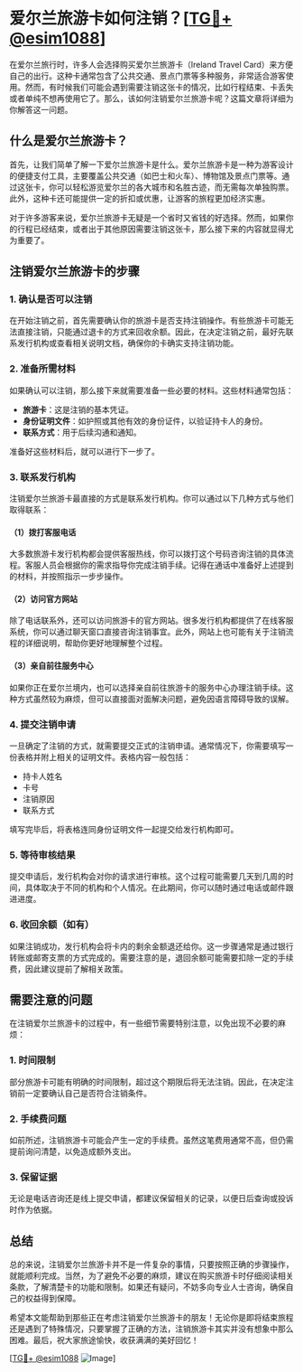 # 爱尔兰旅游卡如何注销？[[TG💪+ @esim1088](https://t.me/s/esim1088)]

在爱尔兰旅行时，许多人会选择购买爱尔兰旅游卡（Ireland Travel Card）来方便自己的出行。这种卡通常包含了公共交通、景点门票等多种服务，非常适合游客使用。然而，有时候我们可能会遇到需要注销这张卡的情况，比如行程结束、卡丢失或者单纯不想再使用它了。那么，该如何注销爱尔兰旅游卡呢？这篇文章将详细为你解答这一问题。

## 什么是爱尔兰旅游卡？

首先，让我们简单了解一下爱尔兰旅游卡是什么。爱尔兰旅游卡是一种为游客设计的便捷支付工具，主要覆盖公共交通（如巴士和火车）、博物馆及景点门票等。通过这张卡，你可以轻松游览爱尔兰的各大城市和名胜古迹，而无需每次单独购票。此外，这种卡还可能提供一定的折扣或优惠，让游客的旅程更加经济实惠。

对于许多游客来说，爱尔兰旅游卡无疑是一个省时又省钱的好选择。然而，如果你的行程已经结束，或者出于其他原因需要注销这张卡，那么接下来的内容就显得尤为重要了。

## 注销爱尔兰旅游卡的步骤

### 1. 确认是否可以注销

在开始注销之前，首先需要确认你的旅游卡是否支持注销操作。有些旅游卡可能无法直接注销，只能通过退卡的方式来回收余额。因此，在决定注销之前，最好先联系发行机构或查看相关说明文档，确保你的卡确实支持注销功能。

### 2. 准备所需材料

如果确认可以注销，那么接下来就需要准备一些必要的材料。这些材料通常包括：

- **旅游卡**：这是注销的基本凭证。
- **身份证明文件**：如护照或其他有效的身份证件，以验证持卡人的身份。
- **联系方式**：用于后续沟通和通知。

准备好这些材料后，就可以进行下一步了。

### 3. 联系发行机构

注销爱尔兰旅游卡最直接的方式是联系发行机构。你可以通过以下几种方式与他们取得联系：

#### （1）拨打客服电话

大多数旅游卡发行机构都会提供客服热线，你可以拨打这个号码咨询注销的具体流程。客服人员会根据你的需求指导你完成注销手续。记得在通话中准备好上述提到的材料，并按照指示一步步操作。

#### （2）访问官方网站

除了电话联系外，还可以访问旅游卡的官方网站。很多发行机构都提供了在线客服系统，你可以通过聊天窗口直接咨询注销事宜。此外，网站上也可能有关于注销流程的详细说明，帮助你更好地理解整个过程。

#### （3）亲自前往服务中心

如果你正在爱尔兰境内，也可以选择亲自前往旅游卡的服务中心办理注销手续。这种方式虽然较为麻烦，但可以直接面对面解决问题，避免因语言障碍导致的误解。

### 4. 提交注销申请

一旦确定了注销的方式，就需要提交正式的注销申请。通常情况下，你需要填写一份表格并附上相关的证明文件。表格内容一般包括：

- 持卡人姓名
- 卡号
- 注销原因
- 联系方式

填写完毕后，将表格连同身份证明文件一起提交给发行机构即可。

### 5. 等待审核结果

提交申请后，发行机构会对你的请求进行审核。这个过程可能需要几天到几周的时间，具体取决于不同的机构和个人情况。在此期间，你可以随时通过电话或邮件跟进进度。

### 6. 收回余额（如有）

如果注销成功，发行机构会将卡内的剩余金额退还给你。这一步骤通常是通过银行转账或邮寄支票的方式完成的。需要注意的是，退回余额可能需要扣除一定的手续费，因此建议提前了解相关政策。

## 需要注意的问题

在注销爱尔兰旅游卡的过程中，有一些细节需要特别注意，以免出现不必要的麻烦：

### 1. 时间限制

部分旅游卡可能有明确的时间限制，超过这个期限后将无法注销。因此，在决定注销前一定要确认自己是否符合注销条件。

### 2. 手续费问题

如前所述，注销旅游卡可能会产生一定的手续费。虽然这笔费用通常不高，但仍需提前询问清楚，以免造成额外支出。

### 3. 保留证据

无论是电话咨询还是线上提交申请，都建议保留相关的记录，以便日后查询或投诉时作为依据。

## 总结

总的来说，注销爱尔兰旅游卡并不是一件复杂的事情，只要按照正确的步骤操作，就能顺利完成。当然，为了避免不必要的麻烦，建议在购买旅游卡时仔细阅读相关条款，了解清楚卡的功能和限制。如果还有疑问，不妨多向专业人士咨询，确保自己的权益得到保障。

希望本文能帮助到那些正在考虑注销爱尔兰旅游卡的朋友！无论你是即将结束旅程还是遇到了特殊情况，只要掌握了正确的方法，注销旅游卡其实并没有想象中那么困难。最后，祝大家旅途愉快，收获满满的美好回忆！

[[TG💪+ @esim1088](https://t.me/s/esim1088) ![Image](https://i.postimg.cc/4NQfJmqS/Snipaste-2025-05-13-00-14-12.png)]